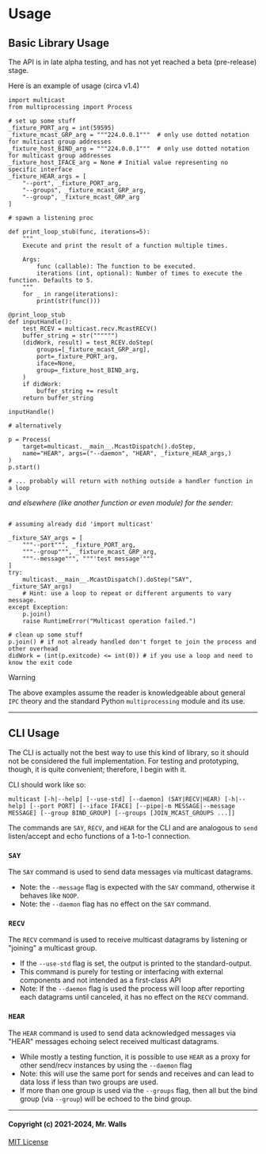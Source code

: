 # Usage

## Basic Library Usage

The API is in late alpha testing, and has not yet reached a beta (pre-release) stage.

Here is an example of usage (circa v1.4)

```python3
import multicast
from multiprocessing import Process

# set up some stuff
_fixture_PORT_arg = int(59595)
_fixture_mcast_GRP_arg = """224.0.0.1"""  # only use dotted notation for multicast group addresses
_fixture_host_BIND_arg = """224.0.0.1"""  # only use dotted notation for multicast group addresses
_fixture_host_IFACE_arg = None # Initial value representing no specific interface
_fixture_HEAR_args = [
    "--port", _fixture_PORT_arg,
    "--groups", _fixture_mcast_GRP_arg,
    "--group", _fixture_mcast_GRP_arg
]

# spawn a listening proc

def print_loop_stub(func, iterations=5):
    """
    Execute and print the result of a function multiple times.

    Args:
        func (callable): The function to be executed.
        iterations (int, optional): Number of times to execute the function. Defaults to 5.
    """
    for _ in range(iterations):
        print(str(func()))

@print_loop_stub
def inputHandle():
    test_RCEV = multicast.recv.McastRECV()
    buffer_string = str("""""")
    (didWork, result) = test_RCEV.doStep(
        groups=[_fixture_mcast_GRP_arg],
        port=_fixture_PORT_arg,
        iface=None,
        group=_fixture_host_BIND_arg,
    )
    if didWork:
        buffer_string += result
    return buffer_string

inputHandle()

# alternatively

p = Process(
    target=multicast.__main__.McastDispatch().doStep,
    name="HEAR", args=("--daemon", "HEAR", _fixture_HEAR_args,)
)
p.start()

# ... probably will return with nothing outside a handler function in a loop
```

_and elsewhere (like another function or even module) for the sender:_

```python3

# assuming already did 'import multicast'

_fixture_SAY_args = [
    """--port""", _fixture_PORT_arg,
    """--group""", _fixture_mcast_GRP_arg,
    """--message""", """'test message'"""
]
try:
    multicast.__main__.McastDispatch().doStep("SAY", _fixture_SAY_args)
    # Hint: use a loop to repeat or different arguments to vary message.
except Exception:
    p.join()
    raise RuntimeError("Multicast operation failed.")

# clean up some stuff
p.join() # if not already handled don't forget to join the process and other overhead
didWork = (int(p.exitcode) <= int(0)) # if you use a loop and need to know the exit code

```

> [!WARNING]
> The above examples assume the reader is knowledgeable about general `IPC` theory and the standard
> Python `multiprocessing` module and its use.

***

## CLI Usage

The CLI is actually not the best way to use this kind of library, so it should not be considered
the full implementation. For testing and prototyping, though, it is quite convenient; therefore,
I begin with it.

CLI should work like so:

```plain
multicast [-h|--help] [--use-std] [--daemon] (SAY|RECV|HEAR) [-h|--help] [--port PORT] [--iface IFACE] [--pipe|-m MESSAGE|--message MESSAGE] [--group BIND_GROUP] [--groups [JOIN_MCAST_GROUPS ...]]
```

The commands are `SAY`, `RECV`, and `HEAR` for the CLI and are analogous to `send` listen/accept
and echo functions of a 1-to-1 connection.

### `SAY`

The `SAY` command is used to send data messages via multicast datagrams.

* Note: the `--message` flag is expected with the `SAY` command, otherwise it behaves like `NOOP`.
* Note: the `--daemon` flag has no effect on the `SAY` command.

### `RECV`

The `RECV` command is used to receive multicast datagrams by listening or "joining" a multicast
group.

* If the `--use-std` flag is set, the output is printed to the standard-output.
* This command is purely for testing or interfacing with external components and not intended as a
  first-class API
* Note: If the `--daemon` flag is used the process will loop after reporting each datagrams until
  canceled, it has no effect on the `RECV` command.

### `HEAR`

The `HEAR` command is used to send data acknowledged messages via "HEAR" messages echoing select
received multicast datagrams.

* While mostly a testing function, it is possible to use `HEAR` as a proxy for other send/recv
  instances by using the `--daemon` flag
* Note: this will use the same port for sends and receives and can lead to data loss if less than
  two groups are used.
* If more than one group is used via the `--groups` flag, then all but the bind group
  (via `--group`) will be echoed to the bind group.

***

#### Copyright (c) 2021-2024, Mr. Walls

[MIT License](https://github.com/reactive-firewall/multicast/blob/stable/LICENSE.md)
